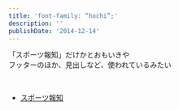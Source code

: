 ```yaml
---
title: 'font-family: “hochi”;'
description: ''
publishDate: '2014-12-14'
---
```


<p>「スポーツ報知」だけかとおもいきや<br>
フッターのほか、見出しなど、使われているみたい</p>
<p>&nbsp;</p>
<ul>
<li><a href="http://www.hochi.co.jp/">スポーツ報知</a></li>
</ul>

